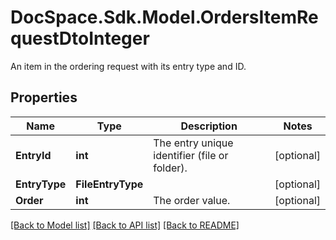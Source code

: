 # DocSpace.Sdk.Model.OrdersItemRequestDtoInteger
An item in the ordering request with its entry type and ID.

## Properties

Name | Type | Description | Notes
------------ | ------------- | ------------- | -------------
**EntryId** | **int** | The entry unique identifier (file or folder). | [optional] 
**EntryType** | **FileEntryType** |  | [optional] 
**Order** | **int** | The order value. | [optional] 

[[Back to Model list]](../README.md#documentation-for-models) [[Back to API list]](../README.md#documentation-for-api-endpoints) [[Back to README]](../README.md)

